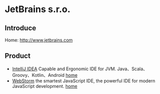 # JetBrains s.r.o.

## Introduce
Home: http://www.jetbrains.com

## Product
- [IntelliJ IDEA](IntelliJ-IDEA.md) Capable and Ergonomic IDE for JVM. Java、Scala、Groovy、Kotlin、Android [home](https://www.jetbrains.com/idea/)
- [WebStorm](JetBrains-WebStorm.md) the smartest JavaScript IDE, the powerful IDE for modern JavaScript development. [home](https://www.jetbrains.com/webstorm/)